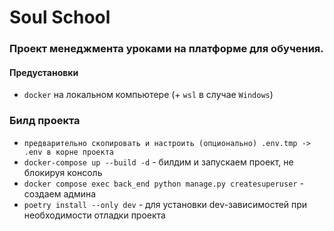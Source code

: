 # Soul School

### Проект менеджмента уроками на платформе для обучения.

#### Предустановки

- `docker` на локальном компьютере (+ `wsl` в случае `Windows`)


### Билд проекта
- `предварительно скопировать и настроить (опционально) .env.tmp -> .env в корне проекта`
- `docker-compose up --build -d` - билдим и запускаем проект, не блокируя консоль
- `docker compose exec back_end python manage.py createsuperuser` - создаем админа
- `poetry install --only dev` - для установки dev-зависимостей при необходимости отладки проекта
